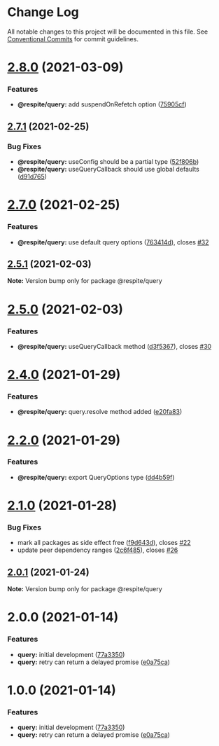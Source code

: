 # Change Log

All notable changes to this project will be documented in this file.
See [Conventional Commits](https://conventionalcommits.org) for commit guidelines.

# [2.8.0](https://github.com/jackmellis/respite/compare/v2.7.1...v2.8.0) (2021-03-09)


### Features

* **@respite/query:** add suspendOnRefetch option ([75905cf](https://github.com/jackmellis/respite/commit/75905cf69017ff57a179a3f3d8fbcf4116ce4ede))





## [2.7.1](https://github.com/jackmellis/respite/compare/v2.7.0...v2.7.1) (2021-02-25)


### Bug Fixes

* **@respite/query:** useConfig should be a partial type ([52f806b](https://github.com/jackmellis/respite/commit/52f806b82ac62351a9dcbbb254b221ae671279f0))
* **@respite/query:** useQueryCallback should use global defaults ([d91d765](https://github.com/jackmellis/respite/commit/d91d765d12c56f1ff2637ce0b97a7ed3f9488c79))





# [2.7.0](https://github.com/jackmellis/respite/compare/v2.6.0...v2.7.0) (2021-02-25)


### Features

* **@respite/query:** use default query options ([763414d](https://github.com/jackmellis/respite/commit/763414ddb4c637ea43eb023c36e1054e8bf79af4)), closes [#32](https://github.com/jackmellis/respite/issues/32)





## [2.5.1](https://github.com/jackmellis/respite/compare/v2.5.0...v2.5.1) (2021-02-03)

**Note:** Version bump only for package @respite/query





# [2.5.0](https://github.com/jackmellis/respite/compare/v2.4.0...v2.5.0) (2021-02-03)


### Features

* **@respite/query:** useQueryCallback method ([d3f5367](https://github.com/jackmellis/respite/commit/d3f53677b6eaaa9e415a7001afd0377a5079ad2a)), closes [#30](https://github.com/jackmellis/respite/issues/30)





# [2.4.0](https://github.com/jackmellis/respite/compare/v2.2.0...v2.4.0) (2021-01-29)


### Features

* **@respite/query:** query.resolve method added ([e20fa83](https://github.com/jackmellis/respite/commit/e20fa83e6d6c3d6647d54c186f014dacdfda4ec9))





# [2.2.0](https://github.com/jackmellis/respite/compare/v2.1.0...v2.2.0) (2021-01-29)


### Features

* **@respite/query:** export QueryOptions type ([dd4b59f](https://github.com/jackmellis/respite/commit/dd4b59f51a6b361f6d3048b4c54bef0864dc3803))





# [2.1.0](https://github.com/jackmellis/respite/compare/v2.0.2...v2.1.0) (2021-01-28)


### Bug Fixes

* mark all packages as side effect free ([f9d643d](https://github.com/jackmellis/respite/commit/f9d643d72691e178d8ae53ec2157ad9e47fbc6d2)), closes [#22](https://github.com/jackmellis/respite/issues/22)
* update peer dependency ranges ([2c6f485](https://github.com/jackmellis/respite/commit/2c6f485054ac2d37a343f3312646511a01c099e5)), closes [#26](https://github.com/jackmellis/respite/issues/26)





## [2.0.1](https://github.com/jackmellis/respite/compare/v2.0.0...v2.0.1) (2021-01-24)

**Note:** Version bump only for package @respite/query





# 2.0.0 (2021-01-14)


### Features

* **query:** initial development ([77a3350](https://github.com/jackmellis/respite/commit/77a3350bb93cf0449e6f7bf1694acb5aa9d0d09c))
* **query:** retry can return a delayed promise ([e0a75ca](https://github.com/jackmellis/respite/commit/e0a75ca219ee73eae47632a63bcd877a4a477c06))





# 1.0.0 (2021-01-14)


### Features

* **query:** initial development ([77a3350](https://github.com/jackmellis/respite/commit/77a3350bb93cf0449e6f7bf1694acb5aa9d0d09c))
* **query:** retry can return a delayed promise ([e0a75ca](https://github.com/jackmellis/respite/commit/e0a75ca219ee73eae47632a63bcd877a4a477c06))

